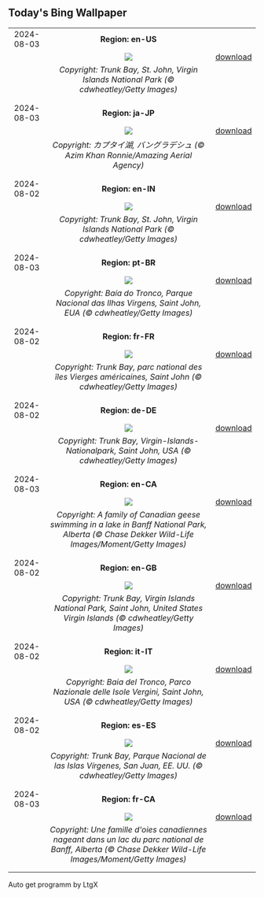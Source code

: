 ## Today's Bing Wallpaper
|      |      |      |
| :----: | :----: | :----: |
|2024-08-03|**Region: en-US**||
||![](https://www.bing.com/th?id=OHR.TrunkBay_EN-US6585719799_UHD.jpg&pid=hp&w=1152&h=648&rs=1&c=4)| [download](https://www.bing.com/th?id=OHR.TrunkBay_EN-US6585719799_UHD.jpg)|
||*Copyright: Trunk Bay, St. John, Virgin Islands National Park (© cdwheatley/Getty Images)*
||
|||
|2024-08-03|**Region: ja-JP**||
||![](https://www.bing.com/th?id=OHR.KaptaiLake_JA-JP8287101456_UHD.jpg&pid=hp&w=1152&h=648&rs=1&c=4)| [download](https://www.bing.com/th?id=OHR.KaptaiLake_JA-JP8287101456_UHD.jpg)|
||*Copyright: カプタイ湖, バングラデシュ (© Azim Khan Ronnie/Amazing Aerial Agency)*
||
|||
|2024-08-02|**Region: en-IN**||
||![](https://www.bing.com/th?id=OHR.TrunkBay_EN-IN2631653470_UHD.jpg&pid=hp&w=1152&h=648&rs=1&c=4)| [download](https://www.bing.com/th?id=OHR.TrunkBay_EN-IN2631653470_UHD.jpg)|
||*Copyright: Trunk Bay, St. John, Virgin Islands National Park (© cdwheatley/Getty Images)*
||
|||
|2024-08-03|**Region: pt-BR**||
||![](https://www.bing.com/th?id=OHR.TrunkBay_PT-BR8573788345_UHD.jpg&pid=hp&w=1152&h=648&rs=1&c=4)| [download](https://www.bing.com/th?id=OHR.TrunkBay_PT-BR8573788345_UHD.jpg)|
||*Copyright: Baía do Tronco, Parque Nacional das Ilhas Virgens, Saint John, EUA (© cdwheatley/Getty Images)*
||
|||
|2024-08-02|**Region: fr-FR**||
||![](https://www.bing.com/th?id=OHR.TrunkBay_FR-FR3550149082_UHD.jpg&pid=hp&w=1152&h=648&rs=1&c=4)| [download](https://www.bing.com/th?id=OHR.TrunkBay_FR-FR3550149082_UHD.jpg)|
||*Copyright: Trunk Bay, parc national des îles Vierges américaines, Saint John (© cdwheatley/Getty Images)*
||
|||
|2024-08-02|**Region: de-DE**||
||![](https://www.bing.com/th?id=OHR.TrunkBay_DE-DE7701117675_UHD.jpg&pid=hp&w=1152&h=648&rs=1&c=4)| [download](https://www.bing.com/th?id=OHR.TrunkBay_DE-DE7701117675_UHD.jpg)|
||*Copyright: Trunk Bay, Virgin-Islands-Nationalpark, Saint John, USA (© cdwheatley/Getty Images)*
||
|||
|2024-08-03|**Region: en-CA**||
||![](https://www.bing.com/th?id=OHR.GeesefamilyBanff_EN-CA8574111296_UHD.jpg&pid=hp&w=1152&h=648&rs=1&c=4)| [download](https://www.bing.com/th?id=OHR.GeesefamilyBanff_EN-CA8574111296_UHD.jpg)|
||*Copyright: A family of Canadian geese swimming in a lake in Banff National Park, Alberta (© Chase Dekker Wild-Life Images/Moment/Getty Images)*
||
|||
|2024-08-02|**Region: en-GB**||
||![](https://www.bing.com/th?id=OHR.TrunkBay_EN-GB8816603455_UHD.jpg&pid=hp&w=1152&h=648&rs=1&c=4)| [download](https://www.bing.com/th?id=OHR.TrunkBay_EN-GB8816603455_UHD.jpg)|
||*Copyright: Trunk Bay, Virgin Islands National Park, Saint John, United States Virgin Islands (© cdwheatley/Getty Images)*
||
|||
|2024-08-02|**Region: it-IT**||
||![](https://www.bing.com/th?id=OHR.TrunkBay_IT-IT7046604916_UHD.jpg&pid=hp&w=1152&h=648&rs=1&c=4)| [download](https://www.bing.com/th?id=OHR.TrunkBay_IT-IT7046604916_UHD.jpg)|
||*Copyright: Baia del Tronco, Parco Nazionale delle Isole Vergini, Saint John, USA (© cdwheatley/Getty Images)*
||
|||
|2024-08-02|**Region: es-ES**||
||![](https://www.bing.com/th?id=OHR.TrunkBay_ES-ES3941681202_UHD.jpg&pid=hp&w=1152&h=648&rs=1&c=4)| [download](https://www.bing.com/th?id=OHR.TrunkBay_ES-ES3941681202_UHD.jpg)|
||*Copyright: Trunk Bay, Parque Nacional de las Islas Vírgenes, San Juan, EE. UU. (© cdwheatley/Getty Images)*
||
|||
|2024-08-03|**Region: fr-CA**||
||![](https://www.bing.com/th?id=OHR.GeesefamilyBanff_FR-CA7121100228_UHD.jpg&pid=hp&w=1152&h=648&rs=1&c=4)| [download](https://www.bing.com/th?id=OHR.GeesefamilyBanff_FR-CA7121100228_UHD.jpg)|
||*Copyright: Une famille d'oies canadiennes nageant dans un lac du parc national de Banff, Alberta (© Chase Dekker Wild-Life Images/Moment/Getty Images)*
||
|||

Auto get programm by LtgX
